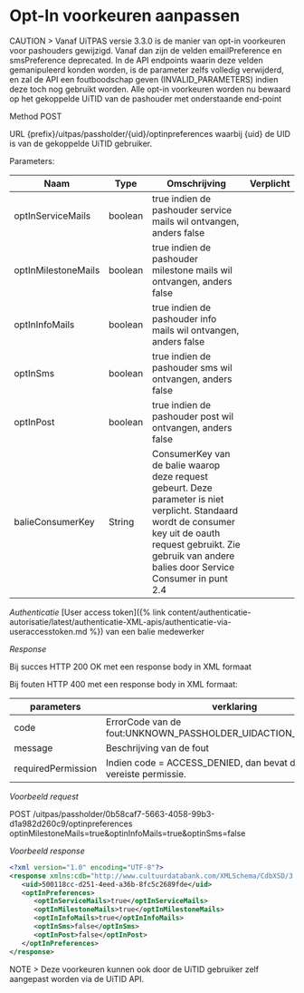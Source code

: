 ---
---

# Opt-In voorkeuren aanpassen

CAUTION > Vanaf UiTPAS versie 3.3.0 is de manier van opt-in voorkeuren voor pashouders gewijzigd. Vanaf dan zijn de velden emailPreference en smsPreference deprecated. In de API endpoints waarin deze velden gemanipuleerd konden worden, is de parameter zelfs volledig verwijderd, en zal de API een foutboodschap geven (INVALID_PARAMETERS) indien deze toch nog gebruikt worden. Alle opt-in voorkeuren worden nu bewaard op het gekoppelde UiTID van de pashouder met onderstaande end-point

Method
POST

URL
{prefix}/uitpas/passholder/{uid}/optinpreferences
waarbij {uid} de UID is van de gekoppelde UiTID gebruiker.

Parameters:

| Naam                | Type    | Omschrijving                                                                                                                                                                                                           | Verplicht |
|---------------------|---------|------------------------------------------------------------------------------------------------------------------------------------------------------------------------------------------------------------------------|-----------|
| optInServiceMails   | boolean | true indien de pashouder service mails wil ontvangen, anders false                                                                                                                                                     |           |
| optInMilestoneMails | boolean | true indien de pashouder milestone mails wil ontvangen, anders false                                                                                                                                                   |           |
| optInInfoMails      | boolean | true indien de pashouder info mails wil ontvangen, anders false                                                                                                                                                        |           |
| optInSms            | boolean | true indien de pashouder sms wil ontvangen, anders false                                                                                                                                                               |           |
| optInPost           | boolean | true indien de pashouder post wil ontvangen, anders false                                                                                                                                                              |           |
| balieConsumerKey    | String  | ConsumerKey van de balie waarop deze request gebeurt. Deze parameter is niet verplicht. Standaard wordt de consumer key uit de oauth request gebruikt. Zie gebruik van andere balies door Service Consumer in punt 2.4 |           |

_Authenticatie_
[User access token]({% link content/authenticatie-autorisatie/latest/authenticatie-XML-apis/authenticatie-via-useraccesstoken.md %}) van een balie medewerker

_Response_

Bij succes
HTTP 200 OK met een response body in XML formaat

Bij fouten
HTTP 400 met een response body in XML formaat:

| parameters         | verklaring                                                             |
|--------------------|------------------------------------------------------------------------|
| code               | ErrorCode van de fout:UNKNOWN_PASSHOLDER_UIDACTION_NOT_ALLOWED         |
| message            | Beschrijving van de fout                                               |
| requiredPermission | Indien code = ACCESS_DENIED, dan bevat dit veld de vereiste permissie. |


_Voorbeeld request_

POST /uitpas/passholder/0b58caf7-5663-4058-99b3-d1a982d260c9/optinpreferences optinMilestoneMails=true&optinInfoMails=true&optinSms=false

_Voorbeeld response_

~~~xml
<?xml version="1.0" encoding="UTF-8"?>
<response xmlns:cdb="http://www.cultuurdatabank.com/XMLSchema/CdbXSD/3.1/FINAL" xmlns:foaf="http://xmlns.com/foaf/0.1/" xmlns:geo="http://www.w3.org/2003/01/geo/wgs84_pos#" xmlns:rdf="http://www.w3.org/1999/02/22-rdf-syntax-ns">
   <uid>500118cc-d251-4eed-a36b-8fc5c2689fde</uid>
   <optInPreferences>
      <optInServiceMails>true</optInServiceMails>
      <optInMilestoneMails>true</optInMilestoneMails>
      <optInInfoMails>true</optInInfoMails>
      <optInSms>false</optInSms>
      <optInPost>false</optInPost>
   </optInPreferences>
</response>
~~~

NOTE > Deze voorkeuren kunnen ook door de UiTID gebruiker zelf aangepast worden via de UiTID API.
